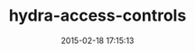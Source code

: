 ---
layout: post
title:  "hydra-access-controls"
repo:   "projecthydra/hydra-head"
date:   2015-02-18 17:15:13
gemurl: http://projecthydra.org
---